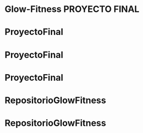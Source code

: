 # Glow-Fitness PROYECTO FINAL
# ProyectoFinal
# ProyectoFinal
# ProyectoFinal
# RepositorioGlowFitness
# RepositorioGlowFitness
